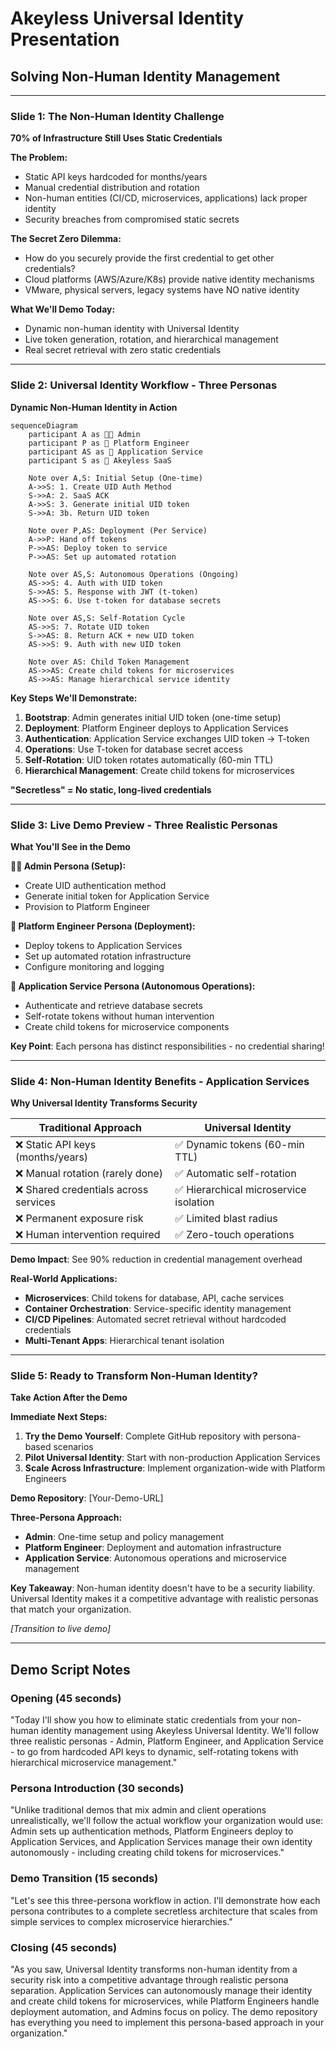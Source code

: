 # Akeyless Universal Identity Presentation
## Solving Non-Human Identity Management

---

### Slide 1: The Non-Human Identity Challenge
**70% of Infrastructure Still Uses Static Credentials**

**The Problem:**
- Static API keys hardcoded for months/years
- Manual credential distribution and rotation
- Non-human entities (CI/CD, microservices, applications) lack proper identity
- Security breaches from compromised static secrets

**The Secret Zero Dilemma:**
- How do you securely provide the first credential to get other credentials?
- Cloud platforms (AWS/Azure/K8s) provide native identity mechanisms
- VMware, physical servers, legacy systems have NO native identity

**What We'll Demo Today:**
- Dynamic non-human identity with Universal Identity
- Live token generation, rotation, and hierarchical management
- Real secret retrieval with zero static credentials

---

### Slide 2: Universal Identity Workflow - Three Personas
**Dynamic Non-Human Identity in Action**

```mermaid
sequenceDiagram
    participant A as 🧑‍💼 Admin
    participant P as 👷 Platform Engineer  
    participant AS as 🚀 Application Service
    participant S as 🏢 Akeyless SaaS

    Note over A,S: Initial Setup (One-time)
    A->>S: 1. Create UID Auth Method
    S->>A: 2. SaaS ACK
    A->>S: 3. Generate initial UID token
    S->>A: 3b. Return UID token
    
    Note over P,AS: Deployment (Per Service)
    A->>P: Hand off tokens
    P->>AS: Deploy token to service
    P->>AS: Set up automated rotation
    
    Note over AS,S: Autonomous Operations (Ongoing)
    AS->>S: 4. Auth with UID token
    S->>AS: 5. Response with JWT (t-token)
    AS->>S: 6. Use t-token for database secrets
    
    Note over AS,S: Self-Rotation Cycle
    AS->>S: 7. Rotate UID token
    S->>AS: 8. Return ACK + new UID token
    AS->>S: 9. Auth with new UID token
    
    Note over AS: Child Token Management
    AS->>AS: Create child tokens for microservices
    AS->>AS: Manage hierarchical service identity
```

**Key Steps We'll Demonstrate:**
1. **Bootstrap**: Admin generates initial UID token (one-time setup)
2. **Deployment**: Platform Engineer deploys to Application Services  
3. **Authentication**: Application Service exchanges UID token → T-token  
4. **Operations**: Use T-token for database secret access
5. **Self-Rotation**: UID token rotates automatically (60-min TTL)
6. **Hierarchical Management**: Create child tokens for microservices

**"Secretless" = No static, long-lived credentials**

---

### Slide 3: Live Demo Preview - Three Realistic Personas
**What You'll See in the Demo**

**🧑‍💼 Admin Persona (Setup):**
- Create UID authentication method
- Generate initial token for Application Service
- Provision to Platform Engineer

**👷 Platform Engineer Persona (Deployment):**
- Deploy tokens to Application Services
- Set up automated rotation infrastructure
- Configure monitoring and logging

**🚀 Application Service Persona (Autonomous Operations):**
- Authenticate and retrieve database secrets
- Self-rotate tokens without human intervention
- Create child tokens for microservice components

**Key Point**: Each persona has distinct responsibilities - no credential sharing!

---

### Slide 4: Non-Human Identity Benefits - Application Services
**Why Universal Identity Transforms Security**

| Traditional Approach | Universal Identity |
|---------------------|-------------------|
| ❌ Static API keys (months/years) | ✅ Dynamic tokens (60-min TTL) |
| ❌ Manual rotation (rarely done) | ✅ Automatic self-rotation |
| ❌ Shared credentials across services | ✅ Hierarchical microservice isolation |
| ❌ Permanent exposure risk | ✅ Limited blast radius |
| ❌ Human intervention required | ✅ Zero-touch operations |

**Demo Impact**: See 90% reduction in credential management overhead

**Real-World Applications:**
- **Microservices**: Child tokens for database, API, cache services
- **Container Orchestration**: Service-specific identity management
- **CI/CD Pipelines**: Automated secret retrieval without hardcoded credentials
- **Multi-Tenant Apps**: Hierarchical tenant isolation

---

### Slide 5: Ready to Transform Non-Human Identity?
**Take Action After the Demo**

**Immediate Next Steps:**
1. **Try the Demo Yourself**: Complete GitHub repository with persona-based scenarios
2. **Pilot Universal Identity**: Start with non-production Application Services  
3. **Scale Across Infrastructure**: Implement organization-wide with Platform Engineers

**Demo Repository**: [Your-Demo-URL]

**Three-Persona Approach:**
- **Admin**: One-time setup and policy management
- **Platform Engineer**: Deployment and automation infrastructure  
- **Application Service**: Autonomous operations and microservice management

**Key Takeaway**: Non-human identity doesn't have to be a security liability. Universal Identity makes it a competitive advantage with realistic personas that match your organization.

*[Transition to live demo]*

---

## Demo Script Notes

### Opening (45 seconds)
"Today I'll show you how to eliminate static credentials from your non-human identity management using Akeyless Universal Identity. We'll follow three realistic personas - Admin, Platform Engineer, and Application Service - to go from hardcoded API keys to dynamic, self-rotating tokens with hierarchical microservice management."

### Persona Introduction (30 seconds)
"Unlike traditional demos that mix admin and client operations unrealistically, we'll follow the actual workflow your organization would use: Admin sets up authentication methods, Platform Engineers deploy to Application Services, and Application Services manage their own identity autonomously - including creating child tokens for microservices."

### Demo Transition (15 seconds)  
"Let's see this three-persona workflow in action. I'll demonstrate how each persona contributes to a complete secretless architecture that scales from simple services to complex microservice hierarchies."

### Closing (45 seconds)
"As you saw, Universal Identity transforms non-human identity from a security risk into a competitive advantage through realistic persona separation. Application Services can autonomously manage their identity and create child tokens for microservices, while Platform Engineers handle deployment automation, and Admins focus on policy. The demo repository has everything you need to implement this persona-based approach in your organization." 